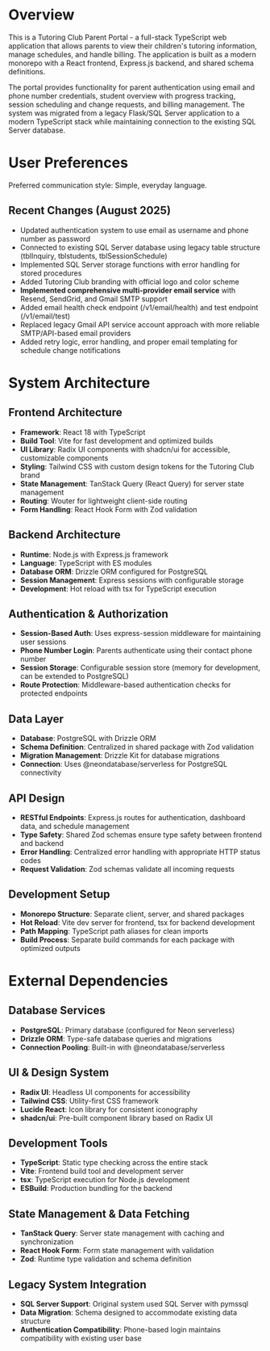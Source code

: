 # Overview

This is a Tutoring Club Parent Portal - a full-stack TypeScript web application that allows parents to view their children's tutoring information, manage schedules, and handle billing. The application is built as a modern monorepo with a React frontend, Express.js backend, and shared schema definitions.

The portal provides functionality for parent authentication using email and phone number credentials, student overview with progress tracking, session scheduling and change requests, and billing management. The system was migrated from a legacy Flask/SQL Server application to a modern TypeScript stack while maintaining connection to the existing SQL Server database.

# User Preferences

Preferred communication style: Simple, everyday language.

## Recent Changes (August 2025)
- Updated authentication system to use email as username and phone number as password
- Connected to existing SQL Server database using legacy table structure (tblInquiry, tblstudents, tblSessionSchedule)
- Implemented SQL Server storage functions with error handling for stored procedures
- Added Tutoring Club branding with official logo and color scheme
- **Implemented comprehensive multi-provider email service** with Resend, SendGrid, and Gmail SMTP support
- Added email health check endpoint (/v1/email/health) and test endpoint (/v1/email/test)
- Replaced legacy Gmail API service account approach with more reliable SMTP/API-based email providers
- Added retry logic, error handling, and proper email templating for schedule change notifications

# System Architecture

## Frontend Architecture
- **Framework**: React 18 with TypeScript
- **Build Tool**: Vite for fast development and optimized builds
- **UI Library**: Radix UI components with shadcn/ui for accessible, customizable components
- **Styling**: Tailwind CSS with custom design tokens for the Tutoring Club brand
- **State Management**: TanStack Query (React Query) for server state management
- **Routing**: Wouter for lightweight client-side routing
- **Form Handling**: React Hook Form with Zod validation

## Backend Architecture
- **Runtime**: Node.js with Express.js framework
- **Language**: TypeScript with ES modules
- **Database ORM**: Drizzle ORM configured for PostgreSQL
- **Session Management**: Express sessions with configurable storage
- **Development**: Hot reload with tsx for TypeScript execution

## Authentication & Authorization
- **Session-Based Auth**: Uses express-session middleware for maintaining user sessions
- **Phone Number Login**: Parents authenticate using their contact phone number
- **Session Storage**: Configurable session store (memory for development, can be extended to PostgreSQL)
- **Route Protection**: Middleware-based authentication checks for protected endpoints

## Data Layer
- **Database**: PostgreSQL with Drizzle ORM
- **Schema Definition**: Centralized in shared package with Zod validation
- **Migration Management**: Drizzle Kit for database migrations
- **Connection**: Uses @neondatabase/serverless for PostgreSQL connectivity

## API Design
- **RESTful Endpoints**: Express.js routes for authentication, dashboard data, and schedule management
- **Type Safety**: Shared Zod schemas ensure type safety between frontend and backend
- **Error Handling**: Centralized error handling with appropriate HTTP status codes
- **Request Validation**: Zod schemas validate all incoming requests

## Development Setup
- **Monorepo Structure**: Separate client, server, and shared packages
- **Hot Reload**: Vite dev server for frontend, tsx for backend development
- **Path Mapping**: TypeScript path aliases for clean imports
- **Build Process**: Separate build commands for each package with optimized outputs

# External Dependencies

## Database Services
- **PostgreSQL**: Primary database (configured for Neon serverless)
- **Drizzle ORM**: Type-safe database queries and migrations
- **Connection Pooling**: Built-in with @neondatabase/serverless

## UI & Design System
- **Radix UI**: Headless UI components for accessibility
- **Tailwind CSS**: Utility-first CSS framework
- **Lucide React**: Icon library for consistent iconography
- **shadcn/ui**: Pre-built component library based on Radix UI

## Development Tools
- **TypeScript**: Static type checking across the entire stack
- **Vite**: Frontend build tool and development server
- **tsx**: TypeScript execution for Node.js development
- **ESBuild**: Production bundling for the backend

## State Management & Data Fetching
- **TanStack Query**: Server state management with caching and synchronization
- **React Hook Form**: Form state management with validation
- **Zod**: Runtime type validation and schema definition

## Legacy System Integration
- **SQL Server Support**: Original system used SQL Server with pymssql
- **Data Migration**: Schema designed to accommodate existing data structure
- **Authentication Compatibility**: Phone-based login maintains compatibility with existing user base